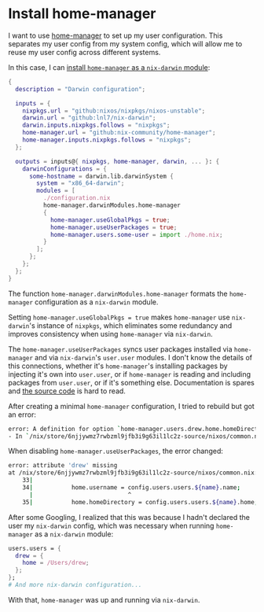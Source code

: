 # Install home-manager

I want to use [home-manager](https://github.com/nix-community/home-manager) to set up my user configuration.
This separates my user config from my system config, 
which will allow me to reuse my user config across different systems.

In this case, I can [install `home-manager` as a `nix-darwin` module](https://nix-community.github.io/home-manager/index.xhtml#sec-flakes-nix-darwin-module):

```nix
{
  description = "Darwin configuration";

  inputs = {
    nixpkgs.url = "github:nixos/nixpkgs/nixos-unstable";
    darwin.url = "github:lnl7/nix-darwin";
    darwin.inputs.nixpkgs.follows = "nixpkgs";
    home-manager.url = "github:nix-community/home-manager";
    home-manager.inputs.nixpkgs.follows = "nixpkgs";
  };

  outputs = inputs@{ nixpkgs, home-manager, darwin, ... }: {
    darwinConfigurations = {
      some-hostname = darwin.lib.darwinSystem {
        system = "x86_64-darwin";
        modules = [
          ./configuration.nix
          home-manager.darwinModules.home-manager
          {
            home-manager.useGlobalPkgs = true;
            home-manager.useUserPackages = true;
            home-manager.users.some-user = import ./home.nix;
          }
        ];
      };
    };
  };
}
```

The function `home-manager.darwinModules.home-manager` formats the `home-manager` configuration as a `nix-darwin` module.

Setting `home-manager.useGlobalPkgs = true` makes `home-manager` use `nix-darwin`'s instance of `nixpkgs`, 
which eliminates some redundancy and improves consistency when using `home-manager` via `nix-darwin`.

The `home-manager.useUserPackages` syncs user packages installed via `home-manager` and via `nix-darwin`'s `user.user` modules.
I don't know the details of this connections, whether it's `home-manager`'s installing packages by injecting it's own into `user.user`, 
or if `home-manager` is reading and including packages from `user.user`, or if it's something else.
Documentation is spares and [the source code](https://github.com/nix-community/home-manager/blob/66c5d8b62818ec4c1edb3e941f55ef78df8141a8/nixos/common.nix#L100-L105) is hard to read.

After creating a minimal `home-manager` configuration, I tried to rebuild but got an error:

```sh
error: A definition for option `home-manager.users.drew.home.homeDirectory' is not of type `path'. Definition values:
- In `/nix/store/6njjywmz7rwbzml9jfb3i9g63il1lc2z-source/nixos/common.nix': null
```

When disabling `home-manager.useUserPackages`, the error changed:

```sh
error: attribute 'drew' missing
at /nix/store/6njjywmz7rwbzml9jfb3i9g63il1lc2z-source/nixos/common.nix:34:27:
    33|
    34|           home.username = config.users.users.${name}.name;
      |                           ^
    35|           home.homeDirectory = config.users.users.${name}.home;
```

After some Googling, I realized that this was because I hadn't declared the user my `nix-darwin` config,
which was necessary when running `home-manager` as a `nix-darwin` module:

```nix
users.users = {
  drew = {
    home = /Users/drew;
  };
};
# And more nix-darwin configuration...
```

With that, `home-manager` was up and running via `nix-darwin`.

